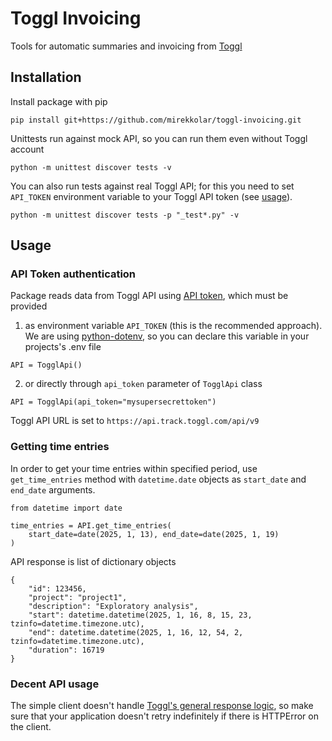 # Toggl Invoicing

Tools for automatic summaries and invoicing from [Toggl](https://toggl.com/)

## Installation

Install package with pip

```
pip install git+https://github.com/mirekkolar/toggl-invoicing.git
```

Unittests run against mock API, so you can run them even without Toggl account
```
python -m unittest discover tests -v
```

You can also run tests against real Toggl API; for this you need to set `API_TOKEN` environment variable to your Toggl API token (see [usage](#api-token-authentication)).
```
python -m unittest discover tests -p "_test*.py" -v
```

## Usage

### <a id = "api-token-authentication"></a> API Token authentication

Package reads data from Toggl API using [API token](https://engineering.toggl.com/docs/authentication/#http-basic-auth-with-api-token), which must be provided
1. as environment variable `API_TOKEN` (this is the recommended approach). We are using [python-dotenv](https://pypi.org/project/python-dotenv/), so you can declare this variable in your projects's .env file
```
API = TogglApi()
```
2. or directly through `api_token` parameter of `TogglApi` class
```
API = TogglApi(api_token="mysupersecrettoken")
```

Toggl API URL is set to `https://api.track.toggl.com/api/v9`

### Getting time entries

In order to get your time entries within specified period, use `get_time_entries` method with `datetime.date` objects as `start_date` and `end_date` arguments.
```
from datetime import date

time_entries = API.get_time_entries(
    start_date=date(2025, 1, 13), end_date=date(2025, 1, 19)
)
```
API response is list of dictionary objects
```
{
    "id": 123456,
    "project": "project1",
    "description": "Exploratory analysis",
    "start": datetime.datetime(2025, 1, 16, 8, 15, 23, tzinfo=datetime.timezone.utc),
    "end": datetime.datetime(2025, 1, 16, 12, 54, 2, tzinfo=datetime.timezone.utc),
    "duration": 16719
}
```

### Decent API usage

The simple client doesn't handle [Toggl's general response logic](https://engineering.toggl.com/docs/#generic-responses), so make sure that your application doesn't retry indefinitely if there is HTTPError on the client.